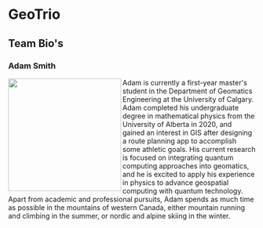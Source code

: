 # GeoTrio

##  Team Bio's

### Adam Smith

<img align="left" src="./assets/adam.png" height="230"/> Adam is currently a first-year master's student in the Department of Geomatics Engineering at the University of Calgary.  Adam completed his undergraduate degree in mathematical physics from the University of Alberta in 2020, and gained an interest in GIS after designing a route planning app to accomplish some athletic goals.  His current research is focused on integrating quantum computing approaches into geomatics, and he is excited to apply his experience in physics to advance geospatial computing with quantum technology.  Apart from academic and professional pursuits, Adam spends as much time as possible in the mountains of western Canada, either mountain running and climbing in the summer, or nordic and alpine skiing in the winter.
